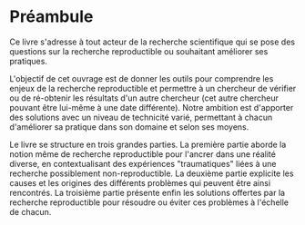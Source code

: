 # Préambule

Ce livre s'adresse à tout acteur de la recherche scientifique qui se pose des questions sur la recherche reproductible ou souhaitant améliorer ses pratiques.

L'objectif de cet ouvrage est de donner les outils pour comprendre les enjeux de la recherche reproductible et permettre à un chercheur de vérifier ou de ré-obtenir les résultats d'un autre chercheur (cet autre chercheur pouvant être lui-même à une date différente). Notre ambition est d'apporter des solutions avec un niveau de technicité varié, permettant à chacun d'améliorer sa pratique dans son domaine et selon ses moyens.

Le livre se structure en trois grandes parties. La première partie aborde la notion même de recherche reproductible pour l'ancrer dans une réalité diverse, en contextualisant des expériences "traumatiques" liées à une recherche possiblement non-reproductible. La deuxième partie explicite les causes et les origines des différents problèmes qui peuvent être ainsi rencontrés. La troisième partie présente enfin les solutions offertes par la recherche reproductible pour résoudre ou éviter ces problèmes à l'échelle de chacun.
